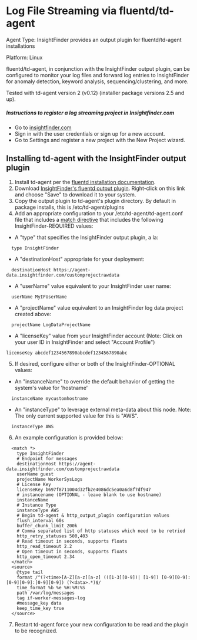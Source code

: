# Log File Streaming via fluentd/td-agent
Agent Type: InsightFinder provides an output plugin for fluentd/td-agent installations

Platform: Linux

fluentd/td-agent, in conjunction with the InsightFinder output plugin, can be configured to monitor your log files and forward log entries to InsightFinder for anomaly detection, keyword analysis, sequencing/clustering, and more.

Tested with td-agent version 2 (v0.12) (installer package versions 2.5 and up).

##### Instructions to register a log streaming project in Insightfinder.com
- Go to [insightfinder.com](https://insightfinder.com/)
- Sign in with the user credentials or sign up for a new account.
- Go to Settings and register a new project with the New Project wizard.

## Installing td-agent with the InsightFinder output plugin

1. Install td-agent per the [fluentd installation documentation](http://docs.fluentd.org/v0.12/categories/installation).
2. Download [InsightFinder's fluentd output plugin](https://raw.githubusercontent.com/insightfinder/InsightAgent/master/td-agent/out_InsightFinder.rb).  Right-click on this link and choose "Save" to download it to your system.
3. Copy the output plugin to td-agent's plugin directory.  By default in package installs, this is /etc/td-agent/plugins
4. Add an appropriate configuration to your /etc/td-agent/td-agent.conf file that includes a [match directive](http://docs.fluentd.org/v0.12/articles/config-file#2-ldquomatchrdquo-tell-fluentd-what-to-do) that includes the following InsightFinder-REQUIRED values:
- A "type" that specifies the InsightFinder output plugin, a la:
~~~~
  type InsightFinder
~~~~
- A "destinationHost" appropriate for your deployment:
~~~~
  destinationHost https://agent-data.insightfinder.com/customprojectrawdata
~~~~
- A "userName" value equivalent to your InsightFinder user name:
~~~~
  userName MyIFUserName
~~~~
- A "projectName" value equivalent to an InsightFinder log data project created above:
~~~~
  projectName LogDataProjectName
~~~~
- A "licenseKey" value from your InsightFinder account (Note: Click on your user ID in InsightFinder and select "Account Profile")
~~~~
licenseKey abcdef1234567890abcdef1234567890abc
~~~~
5. If desired, configure either or both of the InsightFinder-OPTIONAL values:
- An "instanceName" to override the default behavior of getting the system's value for 'hostname'
~~~~
  instanceName mycustomhostname
~~~~
- An "instanceType" to leverage external meta-data about this node.  Note:  The only current supported value for this is "AWS".
~~~~
  instanceType AWS
~~~~
6. An example configuration is provided below:
~~~~
  <match *>
    type InsightFinder
    # Endpoint for messages
    destinationHost https://agent-data.insightfinder.com/customprojectrawdata
    userName guest
    projectName WorkerSysLogs
    # License Key
    licenseKey b697f8711004d32fb2e4086dc5ea0a6d8f7df947 
    # instancename (OPTIONAL - leave blank to use hostname)
    instanceName 
    # Instance Type 
    instanceType AWS    
    # Begin td-agent & http_output_plugin configuration values
    flush_interval 60s
    buffer_chunk_limit 200k
    # Comma separated list of http statuses which need to be retried
    http_retry_statuses 500,403
    # Read timeout in seconds, supports floats
    http_read_timeout 2.2
    # Open timeout in seconds, supports floats
    http_open_timeout 2.34
  </match>
  <source>
    @type tail
    format /^(?<time>[A-Z][a-z][a-z] (([1-3][0-9])| [1-9]) [0-9][0-9]:[0-9][0-9]:[0-9][0-9]) (?<data>.*)$/
    time_format %b %e %H:%M:%S
    path /var/log/messages 
    tag if-worker-messages-log
    #message_key data
    keep_time_key true
  </source>
~~~~
7.  Restart td-agent force your new configuration to be read and the plugin to be recognized.
